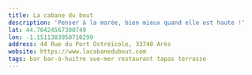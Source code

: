 ```yaml
---
title: La cabane du bout
description: 'Penser à la marée, bien mieux quand elle est haute !'
lat: 44.76424567300749
lon: -1.1511383950710299
address: 44 Rue du Port Ostréïcole, 33740 Arès
website: https://www.lacabanedubout.com
tags: bar bar-à-huitre vue-mer restaurant tapas terrasse
---
```

